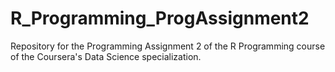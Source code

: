 R_Programming_ProgAssignment2
=============================

Repository for the Programming Assignment 2 of the R Programming course of the Coursera's Data Science specialization.
